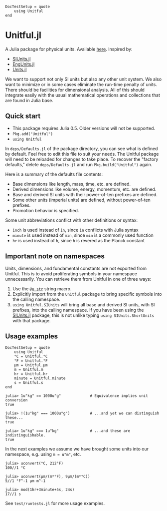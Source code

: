 ```@meta
DocTestSetup = quote
    using Unitful
end
```
# Unitful.jl

A Julia package for physical units. Available
[here](https://github.com/ajkeller34/Unitful.jl). Inspired by:

- [SIUnits.jl](https://github.com/keno/SIUnits.jl)
- [EngUnits.jl](https://github.com/dhoegh/EngUnits.jl)
- [Units.jl](https://github.com/timholy/Units.jl)

We want to support not only SI units but also any other unit system. We also
want to minimize or in some cases eliminate the run-time penalty of units.
There should be facilities for dimensional analysis. All of this should
integrate easily with the usual mathematical operations and collections
that are found in Julia base.

## Quick start

- This package requires Julia 0.5. Older versions will not be supported.
- `Pkg.add("Unitful")`
- `using Unitful`

In `deps/Defaults.jl` of the package directory, you can see what is defined by
default. Feel free to edit this file to suit your needs. The Unitful package
will need to be reloaded for changes to take place. To recover the "factory
 defaults," delete `deps/Defaults.jl` and run `Pkg.build("Unitful")` again.

Here is a summary of the defaults file contents:

- Base dimensions like length, mass, time, etc. are defined.
- Derived dimensions like volume, energy, momentum, etc. are defined.
- Base and derived SI units with their power-of-ten prefixes are defined.
- Some other units (imperial units) are defined, without power-of-ten prefixes.
- Promotion behavior is specified.

Some unit abbreviations conflict with other definitions or syntax:

- `inch` is used instead of `in`, since `in` conflicts with Julia syntax
- `minute` is used instead of `min`, since `min` is a commonly used function
- `hr` is used instead of `h`, since `h` is revered as the Planck constant

## Important note on namespaces

Units, dimensions, and fundamental constants are not exported from Unitful.
This is to avoid proliferating symbols in your namespace unnecessarily. You can
retrieve them from Unitful in one of three ways:

1. Use the [`@u_str`](@ref) string macro.
2. Explicitly import from the `Unitful` package to bring specific symbols
   into the calling namespace.
3. `using Unitful.SIUnits` will bring all base and derived SI units, with SI
   prefixes, into the calling namespace. If you have been using the
   [SIUnits.jl](https://github.com/keno/SIUnits.jl) package, this is not unlike
   typing `using SIUnits.ShortUnits` with that package.

## Usage examples

```@meta
DocTestSetup = quote
    using Unitful
    °C = Unitful.°C
    °F = Unitful.°F
    μm = Unitful.μm
    m = Unitful.m
    hr = Unitful.hr
    minute = Unitful.minute
    s = Unitful.s
end
```

```jldoctest
julia> 1u"kg" == 1000u"g"             # Equivalence implies unit conversion
true

julia> !(1u"kg" === 1000u"g")         # ...and yet we can distinguish these...
true

julia> 1u"kg" === 1u"kg"              # ...and these are indistinguishable.
true
```

In the next examples we assume we have brought some units into our namespace,
e.g. using `m = u"m"`, etc.

```jldoctest
julia> uconvert(°C, 212°F)
100//1 °C

julia> uconvert(μm/(m*°F), 9μm/(m*°C))
5//1 °F^-1 μm m^-1

julia> mod(1hr+3minute+5s, 24s)
17//1 s
```

See `test/runtests.jl` for more usage examples.
